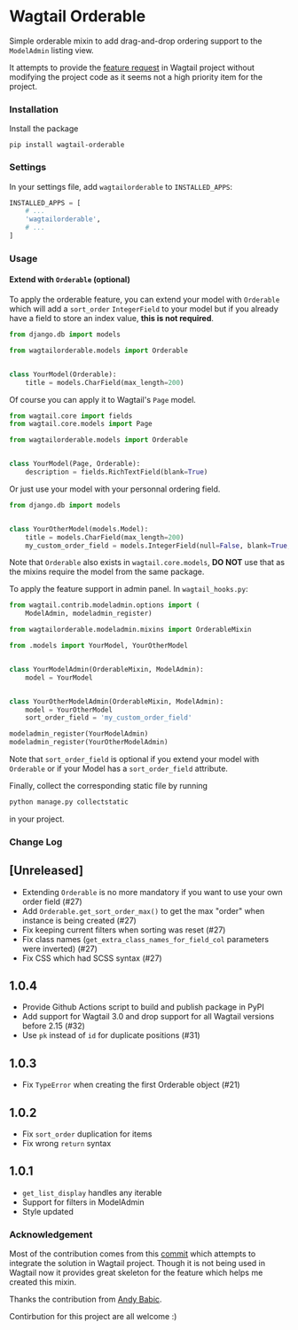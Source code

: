 # Wagtail Orderable

Simple orderable mixin to add drag-and-drop ordering support to the `ModelAdmin` listing view.

It attempts to provide the [feature request](https://github.com/wagtail/wagtail/issues/2941) in Wagtail project without modifying the project code as it seems not a high priority item for the project.

### Installation

Install the package
```
pip install wagtail-orderable
```

### Settings
In your settings file, add `wagtailorderable` to `INSTALLED_APPS`:
```python
INSTALLED_APPS = [
    # ...
    'wagtailorderable',
    # ...
]
```

### Usage

#### Extend with `Orderable` (optional)

To apply the orderable feature, you can extend your model with `Orderable` which will add
a `sort_order` `IntegerField` to your model but if you already have a field to store
an index value, **this is not required**.

```python
from django.db import models

from wagtailorderable.models import Orderable


class YourModel(Orderable):
    title = models.CharField(max_length=200)
```

Of course you can apply it to Wagtail's `Page` model.
```python
from wagtail.core import fields
from wagtail.core.models import Page

from wagtailorderable.models import Orderable


class YourModel(Page, Orderable):
    description = fields.RichTextField(blank=True)
```


Or just use your model with your personnal ordering field.

```python
from django.db import models


class YourOtherModel(models.Model):
    title = models.CharField(max_length=200)
    my_custom_order_field = models.IntegerField(null=False, blank=True, default=0, editable=False)
```

Note that `Orderable` also exists in `wagtail.core.models`, **DO NOT** use that as the mixins require the model from the same package.

To apply the feature support in admin panel. In `wagtail_hooks.py`:
```python
from wagtail.contrib.modeladmin.options import (
    ModelAdmin, modeladmin_register)

from wagtailorderable.modeladmin.mixins import OrderableMixin

from .models import YourModel, YourOtherModel


class YourModelAdmin(OrderableMixin, ModelAdmin):
    model = YourModel


class YourOtherModelAdmin(OrderableMixin, ModelAdmin):
    model = YourOtherModel
    sort_order_field = 'my_custom_order_field'

modeladmin_register(YourModelAdmin)
modeladmin_register(YourOtherModelAdmin)
```

Note that `sort_order_field` is optional if you extend your model with `Orderable`
or if your Model has a `sort_order_field` attribute.

Finally, collect the corresponding static file by running
```python
python manage.py collectstatic
```
in your project.

### Change Log

[Unreleased]
---
- Extending `Orderable` is no more mandatory if you want to use your own order field (#27)
- Add `Orderable.get_sort_order_max()` to get the max "order" when instance is being created (#27)
- Fix keeping current filters when sorting was reset (#27)
- Fix class names (`get_extra_class_names_for_field_col` parameters were inverted) (#27)
- Fix CSS which had SCSS syntax (#27)

1.0.4
---
- Provide Github Actions script to build and publish package in PyPI
- Add support for Wagtail 3.0 and drop support for all Wagtail versions
   before 2.15 (#32)
- Use `pk` instead of `id` for duplicate positions (#31)

1.0.3
---
- Fix `TypeError` when creating the first Orderable object (#21)

1.0.2
---
- Fix `sort_order` duplication for items
- Fix wrong `return` syntax

1.0.1
---
- `get_list_display` handles any iterable
- Support for filters in ModelAdmin
- Style updated

### Acknowledgement
Most of the contribution comes from this [commit](https://github.com/rkhleics/wagtail/commit/08df07689af1096ce4a6fa96325dbfb7fab9240d) which attempts to integrate the solution in Wagtail project. Though it is not being used in Wagtail now it provides great skeleton for the feature which helps me created this mixin.

Thanks the contribution from [Andy Babic](https://github.com/ababic).

Contirbution for this project are all welcome :)
